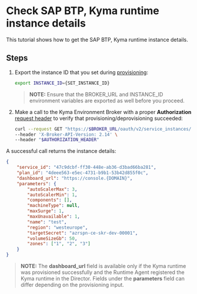 # Check SAP BTP, Kyma runtime instance details

This tutorial shows how to get the SAP BTP, Kyma runtime instance details.

## Steps

1. Export the instance ID that you set during [provisioning](08-01-provisioning-kyma-environment.md):

   ```bash
   export INSTANCE_ID={SET_INSTANCE_ID}
   ```

   > **NOTE:** Ensure that the BROKER_URL and INSTANCE_ID environment variables are exported as well before you proceed.

2. Make a call to the Kyma Environment Broker with a proper **Authorization** [request header](03-05-authorization.md) to verify that provisioning/deprovisioning succeeded:

   ```bash
   curl --request GET "https://$BROKER_URL/oauth/v2/service_instances/$INSTANCE_ID" \
   --header 'X-Broker-API-Version: 2.14' \
   --header "$AUTHORIZATION_HEADER"
   ```

A successful call returns the instance details:

   ```json
   {
       "service_id": "47c9dcbf-ff30-448e-ab36-d3bad66ba281",
       "plan_id": "4deee563-e5ec-4731-b9b1-53b42d855f0c",
       "dashboard_url": "https://console.{DOMAIN}",
       "parameters": {
           "autoScalerMax": 3,
           "autoScalerMin": 1,
           "components": [],
           "machineType": null,
           "maxSurge": 1,
           "maxUnavailable": 1,
           "name": "test",
           "region": "westeurope",
           "targetSecret": "azrspn-ce-skr-dev-00001",
           "volumeSizeGb": 50,
           "zones": ["1", "2", "3"]
       }
   }
   ```

   > **NOTE:** The **dashboard_url** field is available only if the Kyma runtime was provisioned successfully and the Runtime Agent registered the Kyma runtime in the Director. Fields under the **parameters** field can differ depending on the provisioning input.

